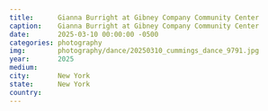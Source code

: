 ```yaml
---
title:  	Gianna Burright at Gibney Company Community Center
caption:	Gianna Burright at Gibney Company Community Center
date:   	2025-03-10 00:00:00 -0500
categories: photography
img:		photography/dance/20250310_cummings_dance_9791.jpg
year:		2025
medium:
city:		New York
state:		New York
country:
---
```

